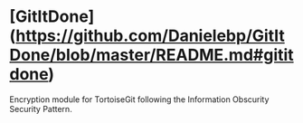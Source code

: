 # [GitItDone] (https://github.com/Danielebp/GitItDone/blob/master/README.md#gititdone)
Encryption module for TortoiseGit following the Information Obscurity Security Pattern.

